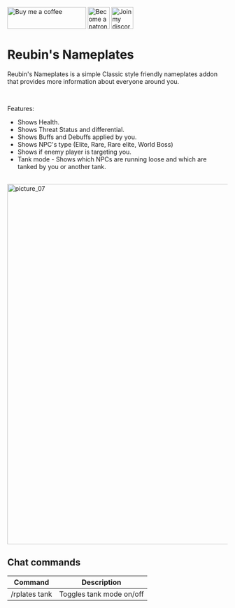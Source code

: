 <a href="https://www.buymeacoffee.com/reubin" target="_blank"><img height="50" width="180" alt="Buy me a coffee" src="https://cdn.buymeacoffee.com/buttons/v2/default-yellow.png" alt="Buy Me A Coffee"></a>
<a href="https://www.patreon.com/bePatron?u=72927614" target="_blank"><img width="50" alt="Become a patron" src="https://user-images.githubusercontent.com/82573908/185756697-34d65503-03bc-43a4-b905-86cc1ecd1c2f.png"></a>
<a href="https://discord.gg/Hj49J2APGZ" target="_blank"><img width="50" alt="Join my discord" src="https://user-images.githubusercontent.com/82573908/185756670-b92eaf9e-f4fb-4f8a-b0b0-6325e6a16886.png"></a>

# **Reubin's Nameplates**
Reubin's Nameplates is a simple Classic style friendly nameplates addon that provides more information about everyone around you.

<br />

Features:
- Shows Health.
- Shows Threat Status and differential.
- Shows Buffs and Debuffs applied by you.
- Shows NPC's type (Elite, Rare, Rare elite, World Boss)
- Shows if enemy player is targeting you.
- Tank mode - Shows which NPCs are running loose and which are tanked by you or another tank.

<br />

<img width="825" alt="picture_07" src="https://user-images.githubusercontent.com/82573908/176653121-da198c6c-2490-47b8-bf52-f99f07921839.jpg">

<br />

## **Chat commands**
| Command | Description |
| --- | --- |
| /rplates tank | Toggles tank mode  on/off |

<br />
<br />



